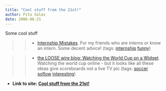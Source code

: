 ```yaml
---
title: "Cool stuff from the 21st!"
author: Pito Salas
date: 2006-06-21
---
```


Some cool stuff

>>

>>   * [Internship
Mistakes](<http://images.businessweek.com/ss/06/06/intern_mistakes/index_01.htm>).
For my friends who are interns or know an intern. Some decent advice! (tags:
[internship](<http://del.icio.us/pitosalas/internship>)
[funny](<http://del.icio.us/pitosalas/funny>))

>>

>>   * [the LOOSE wire blog: Watching the World Cup on a
Widget](<http://www.loosewireblog.com/2006/06/watching_the_wo.html>). Watching
the world cup online - but it looks like all these ideas give scoreboards not
a live TV pic (tags: [soccer](<http://del.icio.us/pitosalas/soccer>)
[soflow](<http://del.icio.us/pitosalas/soflow>)
[interesting](<http://del.icio.us/pitosalas/interesting>))

>>

>>


* **Link to site:** **[Cool stuff from the 21st!](None)**
